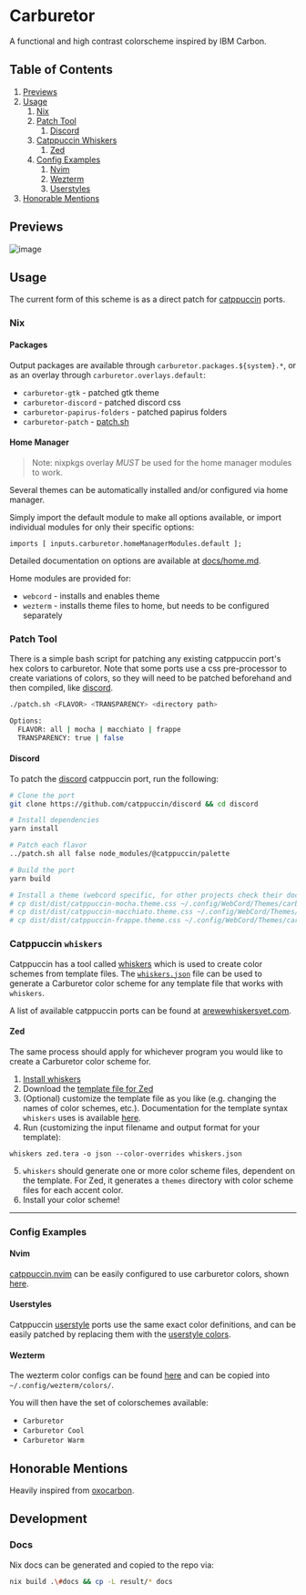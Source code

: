 # Carburetor

A functional and high contrast colorscheme inspired by IBM Carbon.

## Table of Contents

1. [Previews](#previews)
2. [Usage](#usage)
    1. [Nix](#nix)
    2. [Patch Tool](#patch-tool)
        1. [Discord](#discord)
    3. [Catppuccin Whiskers](#catppuccin-whiskers)
        1. [Zed](#zed)
    4. [Config Examples](#config-examples)
        1. [Nvim](#nvim)
        2. [Wezterm](#wezterm)
        3. [Userstyles](#userstyles)
3. [Honorable Mentions](#honorable-mentions)

## Previews

![image](https://github.com/ozwaldorf/carburetor/assets/8976745/54bbafc8-cc3a-4fa0-a291-c54cdd49bfd8)

## Usage

The current form of this scheme is as a direct patch for [catppuccin](https://github.com/catppuccin/catppuccin) ports.

### Nix

#### Packages

Output packages are available through `carburetor.packages.${system}.*`, or as an overlay through `carburetor.overlays.default`:

- `carburetor-gtk` - patched gtk theme
- `carburetor-discord` - patched discord css
- `carburetor-papirus-folders` - patched papirus folders
- `carburetor-patch` - [patch.sh](./patch.sh)

#### Home Manager

> Note: nixpkgs overlay *MUST* be used for the home manager modules to work.

Several themes can be automatically installed and/or configured via home manager.

Simply import the default module to make all options available, or import individual modules for only their specific options:

```
imports [ inputs.carburetor.homeManagerModules.default ];
```

Detailed documentation on options are available at [docs/home.md](./docs/home.md).

Home modules are provided for:

- `webcord` - installs and enables theme
- `wezterm` - installs theme files to home, but needs to be configured separately

### Patch Tool

There is a simple bash script for patching any existing catppuccin port's hex colors to carburetor. Note that some ports use a css pre-processor to create variations of colors, so they will need to be patched beforehand and then compiled, like [discord](#discord).

```bash
./patch.sh <FLAVOR> <TRANSPARENCY> <directory path>

Options:
  FLAVOR: all | mocha | macchiato | frappe
  TRANSPARENCY: true | false
```

#### Discord

To patch the [discord](https://github.com/catppuccin/discord) catppuccin port, run the following:

```bash
# Clone the port
git clone https://github.com/catppuccin/discord && cd discord

# Install dependencies
yarn install

# Patch each flavor
../patch.sh all false node_modules/@catppuccin/palette

# Build the port
yarn build

# Install a theme (webcord specific, for other projects check their docs)
# cp dist/dist/catppuccin-mocha.theme.css ~/.config/WebCord/Themes/carburator
# cp dist/dist/catppuccin-macchiato.theme.css ~/.config/WebCord/Themes/carburator-cool
# cp dist/dist/catppuccin-frappe.theme.css ~/.config/WebCord/Themes/carburator-warm
```

### Catppuccin `whiskers`

 Catppuccin has a tool called [whiskers](https://github.com/catppuccin/whiskers) which is used to create color schemes from template files. The [`whiskers.json`](examples/whiskers.json) file can be used to generate a Carburetor color scheme for any template file that works with `whiskers`.

A list of available catppuccin ports can be found at [arewewhiskersyet.com](https://arewewhiskersyet.com/).

#### Zed

The same process should apply for whichever program you would like to create a Carburetor color scheme for.

1. [Install whiskers](https://github.com/catppuccin/whiskers?tab=readme-ov-file#installation)
2. Download the [template file for Zed](https://github.com/catppuccin/zed/blob/main/zed.tera)
3. (Optional) customize the template file as you like (e.g. changing the names of color schemes, etc.). Documentation for the template syntax `whiskers` uses is available [here](https://github.com/catppuccin/whiskers?tab=readme-ov-file#template).
4. Run (customizing the input filename and output format for your template):
  ```
  whiskers zed.tera -o json --color-overrides whiskers.json
  ```
5. `whiskers` should generate one or more color scheme files, dependent on the template. For Zed, it generates a `themes` directory with color scheme files for each accent color.
6. Install your color scheme!

---

### Config Examples

#### Nvim

[catppuccin.nvim](https://github.com/catppuccin/nvim) can be easily configured to use carburetor colors, shown [here](src/nvim.lua).

#### Userstyles

Catppuccin [userstyle](https://github.com/catppuccin/userstyles/) ports use the same exact color definitions, and can be easily patched by replacing them with the [userstyle colors](src/userstyle.css).

#### Wezterm

The wezterm color configs can be found [here](src/wezterm) and can be copied into `~/.config/wezterm/colors/`.

You will then have the set of colorschemes available:

- `Carburetor`
- `Carburetor Cool`
- `Carburetor Warm`

## Honorable Mentions

Heavily inspired from [oxocarbon](https://github.com/nyoom-engineering/oxocarbon/).

## Development

### Docs

Nix docs can be generated and copied to the repo via:

```bash
nix build .\#docs && cp -L result/* docs
```

